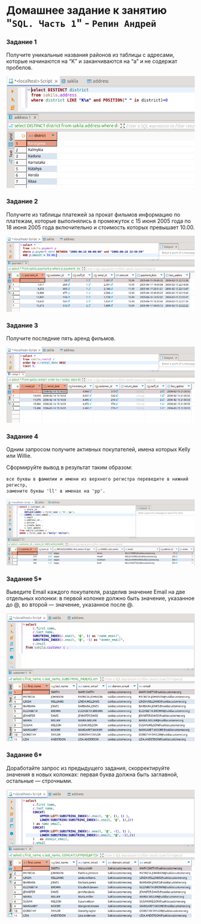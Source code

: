 # Домашнее задание к занятию "`SQL. Часть 1`" - `Репин Андрей`

### Задание 1

Получите уникальные названия районов из таблицы с адресами, которые начинаются на “K” и заканчиваются на “a” и не содержат пробелов.

![img](https://github.com/RepinAndrey/sql1/blob/main/img/1.png)

### Задание 2

Получите из таблицы платежей за прокат фильмов информацию по платежам, которые выполнялись в промежуток с 15 июня 2005 года по 18 июня 2005 года включительно и стоимость которых превышает 10.00.

![img](https://github.com/RepinAndrey/sql1/blob/main/img/2.png)

### Задание 3

Получите последние пять аренд фильмов.

![img](https://github.com/RepinAndrey/sql1/blob/main/img/3.png)

### Задание 4

Одним запросом получите активных покупателей, имена которых Kelly или Willie.

Сформируйте вывод в результат таким образом:

    все буквы в фамилии и имени из верхнего регистра переведите в нижний регистр,
    замените буквы 'll' в именах на 'pp'.

![img](https://github.com/RepinAndrey/sql1/blob/main/img/4.png)

### Задание 5*

Выведите Email каждого покупателя, разделив значение Email на две отдельных колонки: в первой колонке должно быть значение, указанное до @, во второй — значение, указанное после @.

![img](https://github.com/RepinAndrey/sql1/blob/main/img/5.png)

### Задание 6*

Доработайте запрос из предыдущего задания, скорректируйте значения в новых колонках: первая буква должна быть заглавной, остальные — строчными.

![img](https://github.com/RepinAndrey/sql1/blob/main/img/6.png)


